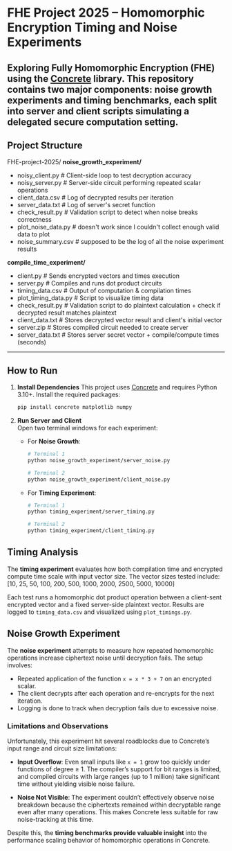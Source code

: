 # FHE Project 2025 – Homomorphic Encryption Timing and Noise Experiments

Exploring Fully Homomorphic Encryption (FHE) using the [Concrete](https://github.com/zama-ai/concrete) library. 
This repository contains two major components: **noise growth experiments** and **timing benchmarks**, each split into server and client scripts simulating a delegated secure computation setting.
---

## Project Structure
FHE-project-2025/
**noise_growth_experiment/**
 -  noisy_client.py # Client-side loop to test decryption accuracy
 -  noisy_server.py # Server-side circuit performing repeated scalar operations
 -  client_data.csv # Log of decrypted results per iteration
 -  server_data.txt # Log of server's secret function
 -  check_result.py # Validation script to detect when noise breaks correctness
 -  plot_noise_data.py # doesn't work since I couldn't collect enough valid data to plot
 -  noise_summary.csv # supposed to be the log of all the noise experiment results

**compile_time_experiment/**
 -  client.py # Sends encrypted vectors and times execution
 -  server.py # Compiles and runs dot product circuits
 -  timing_data.csv # Output of computation & compilation times
 -  plot_timing_data.py # Script to visualize timing data
 -  check_result.py # Validation script to do plaintext calculation + check if decrypted result matches plaintext
 -  client_data.txt # Stores decrypted vector result and client's initial vector
 -  server.zip # Stores compiled circuit needed to create server  
 -  server_data.txt # Stores server secret vector + compile/compute times (seconds)

---

## How to Run

1. **Install Dependencies**
   This project uses [Concrete](https://github.com/zama-ai/concrete) and requires Python 3.10+. Install the required packages:
   ```bash
   pip install concrete matplotlib numpy

2. **Run Server and Client**  
   Open two terminal windows for each experiment:

   - For **Noise Growth**:

     ```bash
     # Terminal 1
     python noise_growth_experiment/server_noise.py

     # Terminal 2
     python noise_growth_experiment/client_noise.py
     ```

   - For **Timing Experiment**:

     ```bash
     # Terminal 1
     python timing_experiment/server_timing.py

     # Terminal 2
     python timing_experiment/client_timing.py
     ```

## Timing Analysis

The **timing experiment** evaluates how both compilation time and encrypted compute time scale with input vector size. The vector sizes tested include:
[10, 25, 50, 100, 200, 500, 1000, 2000, 2500, 5000, 10000]


Each test runs a homomorphic dot product operation between a client-sent encrypted vector and a fixed server-side plaintext vector. Results are logged to `timing_data.csv` and visualized using `plot_timings.py`.


## Noise Growth Experiment

The **noise experiment** attempts to measure how repeated homomorphic operations increase ciphertext noise until decryption fails. The setup involves:

- Repeated application of the function `x = x * 3 + 7` on an encrypted scalar.
- The client decrypts after each operation and re-encrypts for the next iteration.
- Logging is done to track when decryption fails due to excessive noise.


### Limitations and Observations

Unfortunately, this experiment hit several roadblocks due to Concrete’s input range and circuit size limitations:

- **Input Overflow**: Even small inputs like `x = 1` grow too quickly under functions of degree ≥ 1. The compiler’s support for bit ranges is limited, and compiled circuits with large ranges (up to 1 million) take significant time without yielding visible noise failure.

- **Noise Not Visible**: The experiment couldn’t effectively observe noise breakdown because the ciphertexts remained within decryptable range even after many operations. This makes Concrete less suitable for raw noise-tracking at this time.

Despite this, the **timing benchmarks provide valuable insight** into the performance scaling behavior of homomorphic operations in Concrete.

